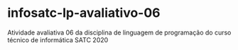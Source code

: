 # infosatc-lp-avaliativo-06
Atividade avaliativa 06 da disciplina de linguagem de programação do curso técnico de informática  SATC 2020      
